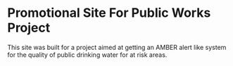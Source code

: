 # Promotional Site For Public Works Project
This site was built for a project aimed at getting an AMBER alert like system for the quality of public drinking water for at risk areas.
